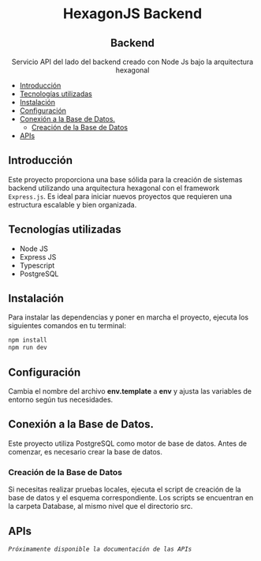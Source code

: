 <h1 align="center"><b>HexagonJS Backend</b>
<h2 align="center"><b>Backend</b></h2>

<p align="center">Servicio API del lado del backend creado con Node Js bajo la arquitectura hexagonal</p>

- [Introducción](#introducción)
- [Tecnologías utilizadas](#tecnologías-utilizadas)
- [Instalación](#instalación)
- [Configuración](#configuración)
- [Conexión a la Base de Datos.](#conexión-a-la-base-de-datos)
  - [Creación de la Base de Datos](#creación-de-la-base-de-datos)
- [APIs](#apis)

## Introducción
Este proyecto proporciona una base sólida para la creación de sistemas backend utilizando una arquitectura hexagonal con el framework `Express.js`. Es ideal para iniciar nuevos proyectos que requieren una estructura escalable y bien organizada.

## Tecnologías utilizadas
- Node JS
- Express JS
- Typescript
- PostgreSQL

## Instalación

Para instalar las dependencias y poner en marcha el proyecto, ejecuta los siguientes comandos en tu terminal:

```bash copy
npm install
npm run dev
```

## Configuración

Cambia el nombre del archivo __env.template__ a __env__ y ajusta las variables de entorno según tus necesidades.

## Conexión a la Base de Datos.

Este proyecto utiliza PostgreSQL como motor de base de datos. Antes de comenzar, es necesario crear la base de datos.

### Creación de la Base de Datos

Si necesitas realizar pruebas locales, ejecuta el script de creación de la base de datos y el esquema correspondiente. Los scripts se encuentran en la carpeta Database, al mismo nivel que el directorio src.

## APIs
_`Próximamente disponible la documentación de las APIs`_